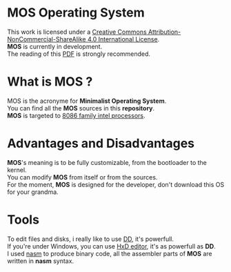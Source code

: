 # MOS Operating System
This work is licensed under a [Creative Commons Attribution-NonCommercial-ShareAlike 4.0 International License](https://creativecommons.org/licenses/by-nc-sa/4.0/).</br>
**MOS** is currently in development.</br>
The reading of this [PDF](http://www.cs.bham.ac.uk/~exr/lectures/opsys/10_11/lectures/os-dev.pdf) is strongly recommended.
# What is MOS ?
MOS is the acronyme for **Minimalist Operating System**.</br>
You can find all the **MOS** sources in this **repository**.</br>
**MOS** is targeted to [8086 family intel processors](https://en.wikipedia.org/wiki/Intel_8086).</br>
# Advantages and Disadvantages
**MOS**'s meaning is to be fully customizable, from the bootloader to the kernel.</br>
You can modify **MOS** from itself or from the sources.</br>
For the moment, **MOS** is designed for the developer, don't download this OS for your grandma.</br>
# Tools
To edit files and disks, i really like to use [DD](https://fr.wikipedia.org/wiki/Dd_(Unix)), it's powerfull.</br>
If you're under Windows, you can use [HxD editor](https://mh-nexus.de/en/hxd/), it's as powerfull as **DD**.</br>
I used [nasm](http://www.nasm.us/) to produce binary code, all the assembler parts of **MOS** are written in **nasm** syntax.
